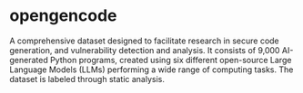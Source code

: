 # opengencode
A comprehensive dataset designed to facilitate research in secure code generation, and vulnerability detection and analysis. It consists of 9,000 AI-generated Python programs, created using six different open-source Large Language Models (LLMs) performing a wide range of computing tasks. The dataset is labeled through static analysis.
